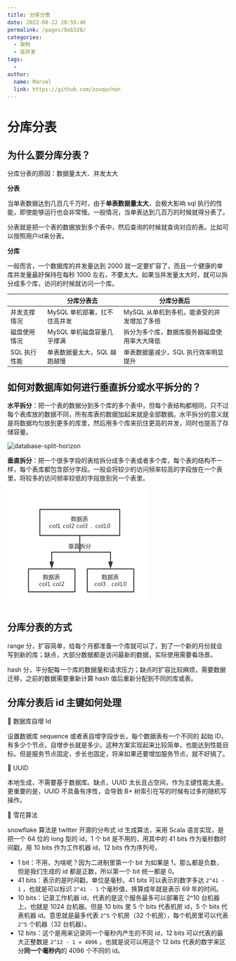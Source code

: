 ```yaml
---
title: 分库分表
date: 2022-08-22 20:55:46
permalink: /pages/8ab328/
categories:
  - 架构
  - 高并发
tags:
  - 
author: 
  name: Marvel
  link: https://github.com/zouquchen
---
```

# 分库分表

## 为什么要分库分表？

分库分表的原因：数据量太大、并发太大

**分表**

当单表数据达到几百几千万时，由于**单表数据量太大**，会极大影响 sql 执行的性能，即使能够运行也会非常慢。一般情况，当单表达到几百万的时候就得分表了。

分表就是把一个表的数据放到多个表中，然后查询的时候就查询对应的表。比如可以按照用户id来分表。

**分库**

一般而言，一个数据库的并发量达到 2000 就一定要扩容了，而且一个健康的单库并发量最好保持在每秒 1000 左右，不要太大。如果当并发量太大时，就可以拆分成多个库，访问的时候就访问一个库。

|              | 分库分表去                   | 分库分表后                                   |
| ------------ | ---------------------------- | -------------------------------------------- |
| 并发支撑情况 | MySQL 单机部署，扛不住高并发 | MySQL 从单机到多机，能承受的并发增加了多倍   |
| 磁盘使用情况 | MySQL 单机磁盘容量几乎撑满   | 拆分为多个库，数据库服务器磁盘使用率大大降低 |
| SQL 执行性能 | 单表数据量太大，SQL 越跑越慢 | 单表数据量减少，SQL 执行效率明显提升         |

## 如何对数据库如何进行垂直拆分或水平拆分的？

**水平拆分**：把一个表的数据分到多个库的多个表中，但每个表结构都相同，只不过每个表库放的数据不同，所有库表的数据加起来就是全部数据。水平拆分的意义就是将数据均匀放到更多的库里，然后用多个库来抗住更高的并发，同时也提高了存储容量。

![database-split-horizon](https://studynote-images.oss-cn-hangzhou.aliyuncs.com/database-split-horizon.png)

**垂直拆分**：把一个很多字段的表给拆分成多个表或者多个库，每个表的结构不一样，每个表库都包含部分字段。一般会将较少的访问频率较高的字段放在一个表里，将较多的访问频率较低的字段放到另一个表里。

![database-split-vertically](https://github.com/doocs/advanced-java/raw/main/docs/high-concurrency/images/database-split-vertically.png)

## 分库分表的方式

range 分，扩容简单，给每个月都准备一个库就可以了，到了一个新的月份就会写到新的库；缺点，大部分数据都是访问最新的数据，实际使用需要看场景。

hash 分，平分配每一个库的数据量和请求压力；缺点时扩容比较麻烦，需要数据迁移，之前的数据需要重新计算 hash 值后重新分配到不同的库或表。





## 分库分表后 id 主键如何处理

🔶 数据库自增 Id

设置数据库 sequence 或者表自增字段步长，每个数据表有一个不同的 起始 ID，有多少个节点，自增步长就是多少。这种方案实现起来比较简单，也能达到性能目标。但是服务节点固定，步长也固定，将来如果还要增加服务节点，就不好搞了。

🔶 UUID

本地生成，不需要基于数据库。缺点，UUID 太长且占空间，作为主键性能太差。更重要的是，UUID 不具备有序性，会导致 B+ 树索引在写的时候有过多的随机写操作。

🔶 雪花算法

snowflake 算法是 twitter 开源的分布式 id 生成算法，采用 Scala 语言实现，是把一个 64 位的 long 型的 id，1 个 bit 是不用的，用其中的 41 bits 作为毫秒数时间戳，用 10 bits 作为工作机器 id，12 bits 作为序列号。

- 1 bit：不用，为啥呢？因为二进制里第一个 bit 为如果是 1，那么都是负数，但是我们生成的 id 都是正数，所以第一个 bit 统一都是 0。
- 41 bits：表示的是时间戳，单位是毫秒。41 bits 可以表示的数字多达 `2^41 - 1` ，也就是可以标识 `2^41 - 1` 个毫秒值，换算成年就是表示 69 年的时间。
- 10 bits：记录工作机器 id，代表的是这个服务最多可以部署在 2^10 台机器上，也就是 1024 台机器。但是 10 bits 里 5 个 bits 代表机房 id，5 个 bits 代表机器 id。意思就是最多代表 `2^5` 个机房（32 个机房），每个机房里可以代表 `2^5` 个机器（32 台机器）。
- 12 bits：这个是用来记录同一个毫秒内产生的不同 id，12 bits 可以代表的最大正整数是 `2^12 - 1 = 4096` ，也就是说可以用这个 12 bits 代表的数字来区分**同一个毫秒内**的 4096 个不同的 id。